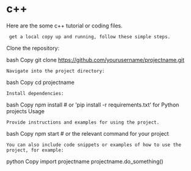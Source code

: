 # c++
Here are the some c++ tutorial or coding files.

     get a local copy up and running, follow these simple steps.

Clone the repository:

bash
Copy
git clone https://github.com/yourusername/projectname.git

    Navigate into the project directory:

bash
Copy
cd projectname

    Install dependencies:

bash
Copy
npm install  # or 'pip install -r requirements.txt' for Python projects
Usage
  
    Provide instructions and examples for using the project.

bash
Copy
npm start  # or the relevant command for your project

    You can also include code snippets or examples of how to use the project, for example:

python
Copy
import projectname
projectname.do_something()
